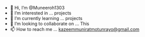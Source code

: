 - 👋 Hi, I’m @Muneeroh1303
- 👀 I’m interested in ... projects 
- 🌱 I’m currently learning ... projects 
- 💞️ I’m looking to collaborate on ... This
- 📫 How to reach me ... kazeemmuniratmotunrayo@gmail.com

<!---
Muneeroh1303/Muneeroh1303 is a ✨ special ✨ repository because its `README.md` (this file) appears on your GitHub profile.
You can click the Preview link to take a look at your changes.
--->
